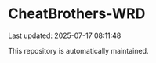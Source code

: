 # CheatBrothers-WRD

Last updated: 2025-07-17 08:11:48

This repository is automatically maintained.
